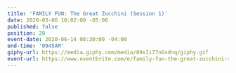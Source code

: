 ```yaml
---
title: 'FAMILY FUN: The Great Zucchini (Session 1)'
date: 2020-03-06 10:02:00 -05:00
published: false
position: 28
event-date: 2020-06-14 08:30:00 -04:00
end-time: '0945AM'
giphy-url: https://media.giphy.com/media/89sIi77nGsdnq/giphy.gif
event-url: https://www.eventbrite.com/e/family-fun-the-great-zucchini-session-1-tickets-98627741229
---
```


